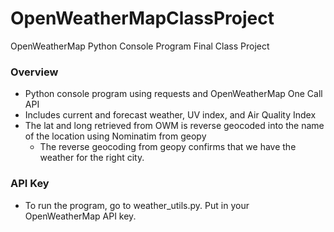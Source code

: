 # OpenWeatherMapClassProject
OpenWeatherMap Python Console Program Final Class Project

### Overview
- Python console program using requests and OpenWeatherMap One Call API
- Includes current and forecast weather, UV index, and Air Quality Index
- The lat and long retrieved from OWM is reverse geocoded into the name of the location using Nominatim from geopy
    * The reverse geocoding from geopy confirms that we have the weather for the right city.
### API Key
- To run the program, go to weather_utils.py. Put in your OpenWeatherMap API key.
